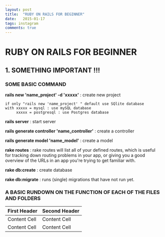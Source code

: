 ```yaml
---
layout: post
title:  "RUBY ON RAILS FOR BEGINNER"
date:   2015-01-17
tags: instagram
comments: true
---
```


# **RUBY ON RAILS FOR BEGINNER** #

## 1. SOMETHING IMPORTANT !!! ##

###

### **SOME BASIC COMMAND** ###

**rails new 'name_project' -d 'xxxxx'** : create new project

	if only "rails new 'name_project' " default use SQlite database
    with xxxxx = mysql : use mySQL database
		 xxxxx = postgresql : use Postgres database

**rails server** : start server 

**rails generate controller 'name_controller'** : create a controller 

**rails generate model 'name_model'** : create a model 

**rake routes** : rake routes will list all of your defined routes, which is useful for tracking down routing problems in your app, or giving you a good overview of the URLs in an app you're trying to get familiar with.

**rake db:create** : create database

**rake db:migrate** : runs (single) migrations that have not run yet.

### **A BASIC RUNDOWN ON THE FUNCTION OF EACH OF THE FILES AND FOLDERS** ###

First Header  | Second Header
------------- | -------------
Content Cell  | Content Cell
Content Cell  | Content Cell
